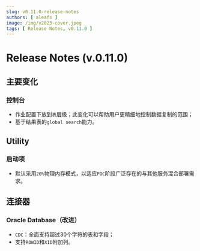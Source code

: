 ```yaml
---
slug: v0.11.0-release-notes
authors: [ aleafs ]
image: /img/v2023-cover.jpeg
tags: [ Release Notes, v0.11.0 ]
---
```


# Release Notes (v.0.11.0)

## 主要变化

### 控制台

* 作业配置下放到`表`层级；此变化可以帮助用户更精细地控制数据复制的范围；
* 基于结果表的`global search`能力。

## Utility

### 启动项

* 默认采用`20%`物理内存模式，以适应`POC`阶段广泛存在的与其他服务混合部署需求。

## 连接器

### Oracle Database（改进）

* `CDC`：全面支持超过30个字符的表和字段；
* 支持`ROWID`和`XID`附加列。
